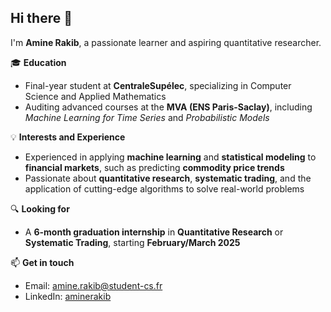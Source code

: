 ## Hi there 👋  

I'm **Amine Rakib**, a passionate learner and aspiring quantitative researcher.  

🎓 **Education**  
- Final-year student at **CentraleSupélec**, specializing in Computer Science and Applied Mathematics  
- Auditing advanced courses at the **MVA (ENS Paris-Saclay)**, including *Machine Learning for Time Series* and *Probabilistic Models*  

💡 **Interests and Experience**  
- Experienced in applying **machine learning** and **statistical modeling** to **financial markets**, such as predicting **commodity price trends**  
- Passionate about **quantitative research**, **systematic trading**, and the application of cutting-edge algorithms to solve real-world problems  

🔍 **Looking for**  
- A **6-month graduation internship** in **Quantitative Research** or **Systematic Trading**, starting **February/March 2025**  

📫 **Get in touch**  
- Email: [amine.rakib@student-cs.fr](mailto:amine.rakib@student-cs.fr)  
- LinkedIn: [aminerakib](https://www.linkedin.com/in/aminerakib/)  


